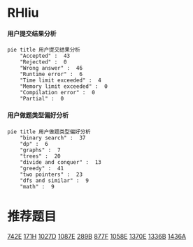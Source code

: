 # RHliu

<!-- tabs:start -->



#### **用户提交结果分析**

```mermaid
pie title 用户提交结果分析
    "Accepted" :  43
    "Rejected" :  0
    "Wrong answer" :  46
    "Runtime error" :  6
    "Time limit exceeded" :  4
    "Memory limit exceeded" :  0
    "Compilation error" :  0
    "Partial" :  0
```

#### **用户做题类型偏好分析**

```mermaid
pie title 用户做题类型偏好分析
    "binary search" :  37
    "dp" :  6
    "graphs" :  7
    "trees" :  20
    "divide and conquer" :  13
    "greedy" :  41
    "two pointers" :  23
    "dfs and similar" :  9
    "math" :  9
```



<!-- tabs:end -->
# 推荐题目
[742E](https://codeforces.com/contest/742/problem/E)
[171H](https://codeforces.com/contest/171/problem/H)
[1027D](https://codeforces.com/contest/1027/problem/D)
[1087E](https://codeforces.com/contest/1087/problem/E)
[289B](https://codeforces.com/contest/289/problem/B)
[877F](https://codeforces.com/contest/877/problem/F)
[1058E](https://codeforces.com/contest/1058/problem/E)
[1370E](https://codeforces.com/contest/1370/problem/E)
[1336B](https://codeforces.com/contest/1336/problem/B)
[1436A](https://codeforces.com/contest/1436/problem/A)
